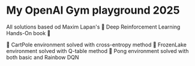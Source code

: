 # My OpenAI Gym playground 2025

All solutions based od Maxim Lapan's :notebook_with_decorative_cover: Deep Reinforcement Learning Hands-On book :notebook_with_decorative_cover:

:large_orange_diamond: CartPole environment solved with cross-entropy method
:large_orange_diamond: FrozenLake environment solved with Q-table method
:large_orange_diamond: Pong environment solved with both basic and Rainbow DQN

